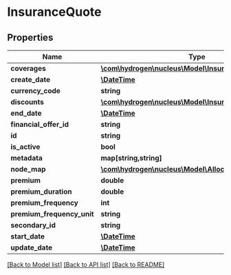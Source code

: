 # InsuranceQuote

## Properties
Name | Type | Description | Notes
------------ | ------------- | ------------- | -------------
**coverages** | [**\com\hydrogen\nucleus\Model\InsuranceCoverageMap[]**](InsuranceCoverageMap.md) |  | [optional] 
**create_date** | [**\DateTime**](\DateTime.md) |  | [optional] 
**currency_code** | **string** | currencyCode | 
**discounts** | [**\com\hydrogen\nucleus\Model\InsuranceDiscountMap[]**](InsuranceDiscountMap.md) |  | [optional] 
**end_date** | [**\DateTime**](\DateTime.md) |  | [optional] 
**financial_offer_id** | **string** | financial_offer_id | [optional] 
**id** | **string** |  | [optional] 
**is_active** | **bool** | is_active | [optional] 
**metadata** | **map[string,string]** |  | [optional] 
**node_map** | [**\com\hydrogen\nucleus\Model\AllocationNodeMap[]**](AllocationNodeMap.md) |  | [optional] 
**premium** | **double** | premium | 
**premium_duration** | **double** | premiumDuration | [optional] 
**premium_frequency** | **int** | premiumFrequency | [optional] 
**premium_frequency_unit** | **string** | premiumFrequencyUnit | 
**secondary_id** | **string** |  | [optional] 
**start_date** | [**\DateTime**](\DateTime.md) |  | [optional] 
**update_date** | [**\DateTime**](\DateTime.md) |  | [optional] 

[[Back to Model list]](../README.md#documentation-for-models) [[Back to API list]](../README.md#documentation-for-api-endpoints) [[Back to README]](../README.md)


